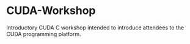 # CUDA-Workshop
Introductory CUDA C workshop intended to introduce attendees to the CUDA programming platform.
